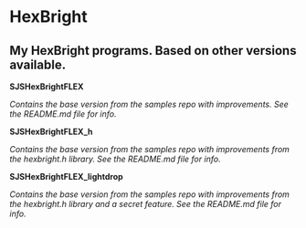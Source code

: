 HexBright
========
My HexBright programs. Based on other versions available.
---
**SJSHexBrightFLEX**

_Contains the base version from the samples repo with improvements. See the README.md file for info._

**SJSHexBrightFLEX_h**

_Contains the base version from the samples repo with improvements from the hexbright.h library. See the README.md file for info._

**SJSHexBrightFLEX_lightdrop**

_Contains the base version from the samples repo with improvements from the hexbright.h library and a secret feature. See the README.md file for info._